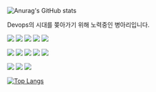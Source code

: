 
![Anurag's GitHub stats](https://github-readme-stats.vercel.app/api?username=Aldebalan&show_icons=true&theme=vue)

Devops의 시대를 쫒아가기 위해 노력중인 병아리입니다.

<img src="https://img.shields.io/badge/Linux-FCC624?style=for-the-badge&logo=Linux&logoColor=white"> <img src="https://img.shields.io/badge/Kali Linux-557C94?style=for-the-badge&logo=KaliLinux&logoColor=white"> <img src="https://img.shields.io/badge/Centos-262577?style=for-the-badge&logo=Centos&logoColor=white"> <img src="https://img.shields.io/badge/Ubuntu-E95420?style=for-the-badge&logo=Ubuntu&logoColor=white"> <img src="https://img.shields.io/badge/Docker-2496ED?style=for-the-badge&logo=Docker&logoColor=white">

<img src="https://img.shields.io/badge/Python-3776AB?style=for-the-badge&logo=Python&logoColor=white"> <img src="https://img.shields.io/badge/Java-007396?style=for-the-badge&logo=Java&logoColor=white"> <img src="https://img.shields.io/badge/JavaScript-F7DF1E?style=for-the-badge&logo=JavaScript&logoColor=white"> <img src="https://img.shields.io/badge/HTML5-E34F26?style=for-the-badge&logo=HTML5&logoColor=white"> <img src="https://img.shields.io/badge/CSS3-1572B6?style=for-the-badge&logo=CSS3&logoColor=white">

<img src="https://img.shields.io/badge/C-A8B9CC?style=for-the-badge&logo=C&logoColor=white"> <img src="https://img.shields.io/badge/Unreal Engine-0E1128?style=for-the-badge&logo=Unreal Engine&logoColor=white">
<img src="https://img.shields.io/badge/Unity-FFFFFF?style=for-the-badge&logo=Unity&logoColor=black">

<!--
<img src="https://img.shields.io/badge/Amazom AWS-232F3E?style=for-the-badge&logo=Amazon AWS&logoColor=black"> 아마존 웹서버 AWS
<img src="https://img.shields.io/badge/Android Studio-3DDC84?style=for-the-badge&logo=Android Studio&logoColor=black"> 안드로이드 스튜디오
<img src="https://img.shields.io/badge/Battle.net-148EFF?style=for-the-badge&logo=Battle.net&logoColor=black"> 배틀넷
<img src="https://img.shields.io/badge/Blender-F5792A?style=for-the-badge&logo=Blender&logoColor=black"> 블렌더
-->

<!--
[![Hits](https://hits.seeyoufarm.com/api/count/incr/badge.svg?url=https%3A%2F%2Fgithub.com%2FAldebalan%2Fjava-study&count_bg=%2379C83D&title_bg=%23555555&icon=strava.svg&icon_color=%23E7E7E7&title=visiter&edge_flat=false)](https://hits.seeyoufarm.com)
위 코드는 방문자수 보여주는 코드
-->


[![Top Langs](https://github-readme-stats.vercel.app/api/top-langs/?username=Aldebalan&layout=compact)](https://github.com/anuraghazra/github-readme-stats)
